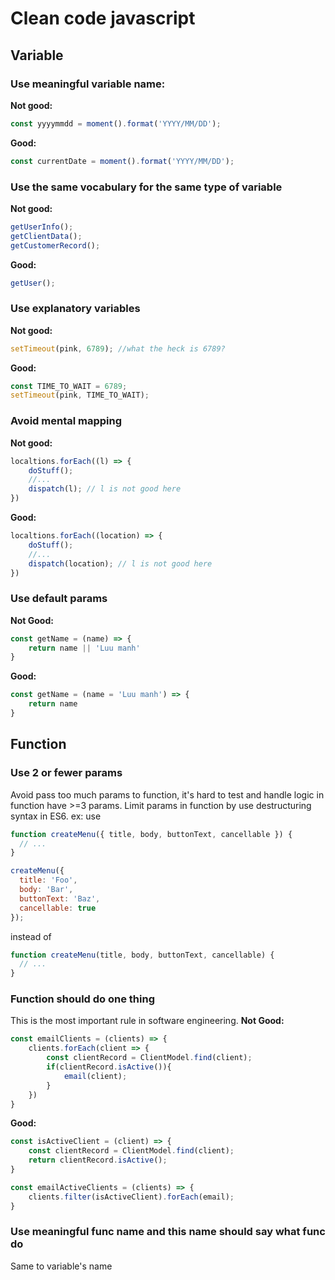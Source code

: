 # Clean code javascript

## **Variable**
### Use meaningful variable name:

**Not good:**
```javascript
const yyyymmdd = moment().format('YYYY/MM/DD');
```

**Good:**
```javascript
const currentDate = moment().format('YYYY/MM/DD');
```

### Use the same vocabulary for the same type of variable

**Not good:**
```javascript
getUserInfo();
getClientData();
getCustomerRecord();
```

**Good:**
```javascript
getUser();
```

### Use explanatory variables
**Not good:**
```javascript
setTimeout(pink, 6789); //what the heck is 6789?
```

**Good:**
```javascript
const TIME_TO_WAIT = 6789;
setTimeout(pink, TIME_TO_WAIT);
```

### Avoid mental mapping
**Not good:**
```javascript
localtions.forEach((l) => {
	doStuff();
	//...
	dispatch(l); // l is not good here	
})
```

**Good:**
```javascript
localtions.forEach((location) => {
	doStuff();
	//...
	dispatch(location); // l is not good here	
})
```

### Use default params
**Not Good:**
```javascript
const getName = (name) => {
	return name || 'Luu manh'
}
```

**Good:**
```javascript
const getName = (name = 'Luu manh') => {
	return name
}
```

## **Function**
### Use 2 or fewer params
Avoid pass too much params to function, it's hard to test and handle logic in function have >=3 params.
Limit params in function by use destructuring syntax in ES6.
ex: 
use 
```javascript
function createMenu({ title, body, buttonText, cancellable }) {
  // ...
}

createMenu({
  title: 'Foo',
  body: 'Bar',
  buttonText: 'Baz',
  cancellable: true
});
```
instead of
```javascript
function createMenu(title, body, buttonText, cancellable) {
  // ...
}
```

### Function should do one thing
This is the most important rule in software engineering.
**Not Good:**
```javascript
const emailClients = (clients) => {
	clients.forEach(client => {
		const clientRecord = ClientModel.find(client);
		if(clientRecord.isActive()){
			email(client);
		}
	})
} 
```

**Good:**
```javascript
const isActiveClient = (client) => {
	const clientRecord = ClientModel.find(client);
	return clientRecord.isActive();
}

const emailActiveClients = (clients) => {
	clients.filter(isActiveClient).forEach(email);
}
```

### Use meaningful func name and this name should say what func do
Same to variable's name
